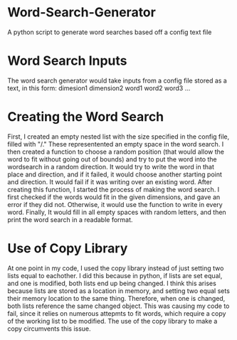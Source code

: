 # Word-Search-Generator
A python script to generate word searches based off a config text file

# Word Search Inputs
The word search generator would take inputs from a config file stored as a text, in this form:
dimesion1
dimension2
word1
word2
word3
...

# Creating the Word Search
First, I created an empty nested list with the size specified in the config file, filled with "/." These representented an empty space in the word search. I then created a function to choose a random position (that would allow the word to fit without going out of bounds) and try to put the word into the wordsearch in a random direction. It would try to write the word in that place and direction, and if it failed, it would choose another starting point and direction. It would fail if it was writing over an existing word. After creating this function, I started the process of making the word search. I first checked if the words would fit in the given dimensions, and gave an error if they did not. Otherwise, it would use the function to write in every word. Finally, It would fill in all empty spaces with random letters, and then print the word search in a readable format.

# Use of Copy Library
At one point in my code, I used the copy library instead of just setting two lists equal to eachother. I did this because in python, if lists are set equal, and one is modified, both lists end up being changed. I think this arises because lists are stored as a location in memory, and setting two equal sets their memory location to the same thing. Therefore, when one is changed, both lists reference the same changed object. This was causing my code to fail, since it relies on numerous attepmts to fit words, which require a copy of the working list to be modified. The use of the copy library to make a copy circumvents this issue.
